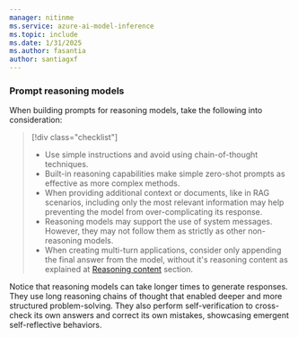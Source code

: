 ```yaml
---
manager: nitinme
ms.service: azure-ai-model-inference
ms.topic: include
ms.date: 1/31/2025
ms.author: fasantia
author: santiagxf
---
```


### Prompt reasoning models

When building prompts for reasoning models, take the following into consideration:

> [!div class="checklist"]
> * Use simple instructions and avoid using chain-of-thought techniques.
> * Built-in reasoning capabilities make simple zero-shot prompts as effective as more complex methods. 
> * When providing additional context or documents, like in RAG scenarios, including only the most relevant information may help preventing the model from over-complicating its response.
> * Reasoning models may support the use of system messages. However, they may not follow them as strictly as other non-reasoning models.
> * When creating multi-turn applications, consider only appending the final answer from the model, without it's reasoning content as explained at [Reasoning content](#reasoning-content) section.

Notice that reasoning models can take longer times to generate responses. They use long reasoning chains of thought that enabled deeper and more structured problem-solving. They also perform self-verification to cross-check its own answers and correct its own mistakes, showcasing emergent self-reflective behaviors.